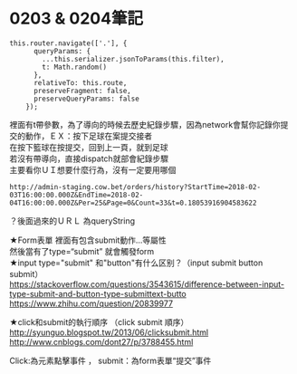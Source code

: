 # 0203 & 0204筆記
```
this.router.navigate(['.'], {
      queryParams: {
        ...this.serializer.jsonToParams(this.filter),
        t: Math.random()
      },
      relativeTo: this.route,
      preserveFragment: false,
      preserveQueryParams: false
    });
```
裡面有t帶參數，為了導向的時候去歷史紀錄步驟，因為network會幫你記錄你提交的動作，ＥＸ：按下足球在案提交接者<br />
在按下籃球在按提交，回到上一頁，就到足球<br />
若沒有帶導向，直接dispatch就部會紀錄步驟<br />
主要看你ＵＩ想要什麼行為，沒有一定要用哪個<br />
```
http://admin-staging.cow.bet/orders/history?StartTime=2018-02-03T16:00:00.000Z&EndTime=2018-02-04T16:00:00.000Z&Per=25&Page=0&Count=33&t=0.18053916904583622
```
？後面過來的ＵＲＬ 為queryString<br />

★Form表單 裡面有包含submit動作...等屬性<br />
然後當有了type=“submit” 就會觸發form<br />
★input type="submit" 和"button"有什么区别？（input submit button submit）<br />
https://stackoverflow.com/questions/3543615/difference-between-input-type-submit-and-button-type-submittext-butto<br />
https://www.zhihu.com/question/20839977<br />

★click和submit的執行順序 （click submit  順序）<br />
http://syunguo.blogspot.tw/2013/06/clicksubmit.html<br />
http://www.cnblogs.com/dont27/p/3788455.html<br />

Click:為元素點擊事件 ， submit：為form表單“提交”事件
